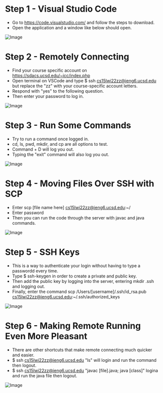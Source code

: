# Step 1 - Visual Studio Code
* Go to https://code.visualstudio.com/ and follow the steps to download.
* Open the application and a window like below should open.

![Image](https://ayoza.github.io/cse15l-lab-reports/LR1_1.png)

# Step 2 - Remotely Connecting
* Find your course specific account on https://sdacs.ucsd.edu/~icc/index.php
* Open terminal on VSCode and type $ ssh cs15lwi22zz@ieng6.ucsd.edu but replace the "zz" with your course-specific account letters.
* Respond with "yes" to the following question.
* Then enter your password to log in.

![Image](https://ayoza.github.io/cse15l-lab-reports/LR1_2.png)

# Step 3 - Run Some Commands
* Try to run a command once logged in.
* cd, ls, pwd, mkdir, and cp are all options to test.
* Command + D will log you out.
* Typing the "exit" command will also log you out.

![Image](https://ayoza.github.io/cse15l-lab-reports/LR1_3.png)

# Step 4 - Moving Files Over SSH with SCP
* Enter scp [file name here] cs15lwi22zz@ieng6.ucsd.edu:~/
* Enter password
* Then you can run the code through the server with javac and java commands.

![Image](https://ayoza.github.io/cse15l-lab-reports/LR1_4.png)

# Step 5 - SSH Keys
* This is a way to authenticate your login without having to type a passwordd every time.
* Type $ ssh-keygen in order to create a private and public key.
* Then add the public key by logging into the server, entering mkdir .ssh and logging out.
* Finally, enter the command scp /Users/[username]/.ssh/id_rsa.pub cs15lwi22zz@ieng6.ucsd.edu:~/.ssh/authorized_keys

![Image](https://ayoza.github.io/cse15l-lab-reports/LR1_5.png)

# Step 6 - Making Remote Running Even More Pleasant
* There are other shortcuts that make remote connecting much quicker and easier.
* $ ssh cs15lwi22zz@ieng6.ucsd.edu "ls" will login and run the command then logout.
* $ ssh cs15lwi22zz@ieng6.ucsd.edu "javac [file].java; java [class]" logina and run the java file then logout.

![Image](https://ayoza.github.io/cse15l-lab-reports/LR1_6.png)
